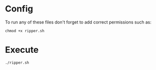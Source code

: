 # Config

To run any of these files don't forget to add correct permissions such as:

`chmod +x ripper.sh`

# Execute

`./ripper.sh`
